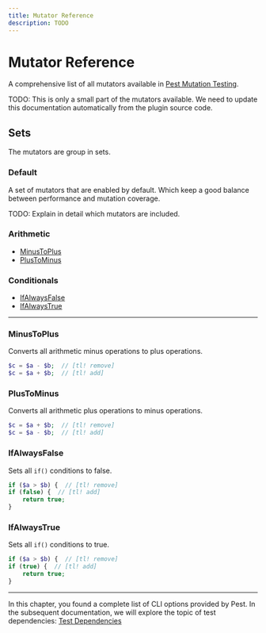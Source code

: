 ```yaml
---
title: Mutator Reference
description: TODO
---
```


# Mutator Reference

A comprehensive list of all mutators available in [Pest Mutation Testing](/docs/mutation-testing).

TODO: This is only a small part of the mutators available. We need to update this documentation automatically from the plugin source code.

## Sets

The mutators are group in sets.

### Default

A set of mutators that are enabled by default. Which keep a good balance between performance and mutation coverage.

TODO: Explain in detail which mutators are included.

### Arithmetic

<div class="collection-method-list" markdown="1">

- [MinusToPlus](#minus-to-plus)
- [PlusToMinus](#plus-to-minus)

</div>

### Conditionals

<div class="collection-method-list" markdown="1">

- [IfAlwaysFalse](#if-always-false)
- [IfAlwaysTrue](#if-always-true)

</div>

---

<a name="minus-to-plus"></a>
### MinusToPlus

Converts all arithmetic minus operations to plus operations.

```php
$c = $a - $b;  // [tl! remove]
$c = $a + $b;  // [tl! add]
```

<a name="plus-to-minus"></a>
### PlusToMinus

Converts all arithmetic plus operations to minus operations.

```php
$c = $a + $b;  // [tl! remove]
$c = $a - $b;  // [tl! add]
```

<a name="if-always-false"></a>
### IfAlwaysFalse

Sets all `if()` conditions to false.

```php
if ($a > $b) {  // [tl! remove]
if (false) {  // [tl! add]
    return true;
}
```

<a name="if-always-true"></a>
### IfAlwaysTrue

Sets all `if()` conditions to true.

```php
if ($a > $b) {  // [tl! remove]
if (true) {  // [tl! add]
    return true;
}
```

---

In this chapter, you found a complete list of CLI options provided by Pest. In the subsequent documentation, we will explore the topic of test dependencies: [Test Dependencies](/docs/test-dependencies)
